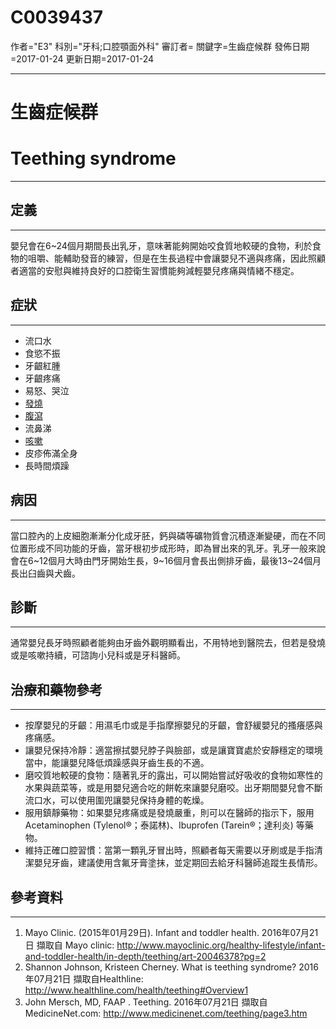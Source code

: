 # C0039437
作者="E3"
科別="牙科;口腔顎面外科"
審訂者=
關鍵字=生齒症候群
發佈日期=2017-01-24
更新日期=2017-01-24

----------
# 生齒症候群
# Teething syndrome
----------
## 定義
----------

嬰兒會在6~24個月期間長出乳牙，意味著能夠開始咬食質地較硬的食物，利於食物的咀嚼、能輔助發音的練習，但是在生長過程中會讓嬰兒不適與疼痛，因此照顧者適當的安慰與維持良好的口腔衛生習慣能夠減輕嬰兒疼痛與情緒不穩定。

## 症狀
----------
- 流口水
- 食慾不振
- 牙齦紅腫
- 牙齦疼痛
- 易怒、哭泣
- [發燒](C0015967)
- [腹瀉](C0011991-01)
- 流鼻涕
- [咳嗽](C0010200)
- 皮疹佈滿全身
- 長時間煩躁
## 病因
----------

當口腔內的上皮細胞漸漸分化成牙胚，鈣與磷等礦物質會沉積逐漸變硬，而在不同位置形成不同功能的牙齒，當牙根初步成形時，即為冒出來的乳牙。乳牙一般來說會在6~12個月大時由門牙開始生長，9~16個月會長出側排牙齒，最後13~24個月長出臼齒與犬齒。

## 診斷
----------

通常嬰兒長牙時照顧者能夠由牙齒外觀明顯看出，不用特地到醫院去，但若是發燒或是咳嗽持續，可諮詢小兒科或是牙科醫師。

## 治療和藥物參考
----------
- 按摩嬰兒的牙齦：用濕毛巾或是手指摩擦嬰兒的牙齦，會舒緩嬰兒的搔癢感與疼痛感。
- 讓嬰兒保持冷靜：適當擦拭嬰兒脖子與臉部，或是讓寶寶處於安靜穩定的環境當中，能讓嬰兒降低煩躁感與牙齒生長的不適。
- 磨咬質地較硬的食物：隨著乳牙的露出，可以開始嘗試好吸收的食物如寒性的水果與蔬菜等，或是用嬰兒適合吃的餅乾來讓嬰兒磨咬。出牙期間嬰兒會不斷流口水，可以使用圍兜讓嬰兒保持身體的乾燥。
- 服用鎮靜藥物：如果嬰兒疼痛或是發燒嚴重，則可以在醫師的指示下，服用Acetaminophen (Tylenol®；泰諾林)、Ibuprofen (Tarein®；達利炎) 等藥物。
- 維持正確口腔習慣：當第一顆乳牙冒出時，照顧者每天需要以牙刷或是手指清潔嬰兒牙齒，建議使用含氟牙膏塗抹，並定期回去給牙科醫師追蹤生長情形。
## 參考資料
----------
1. Mayo Clinic. (2015年01月29日). Infant and toddler health. 2016年07月21日 擷取自 Mayo clinic:
  http://www.mayoclinic.org/healthy-lifestyle/infant-and-toddler-health/in-depth/teething/art-20046378?pg=2
2.  Shannon Johnson, Kristeen Cherney. What is teething syndrome? 2016年07月21日 擷取自Healthline: 
  http://www.healthline.com/health/teething#Overview1
3.  John Mersch, MD, FAAP . Teething. 2016年07月21日 擷取自 MedicineNet.com:
  http://www.medicinenet.com/teething/page3.htm

